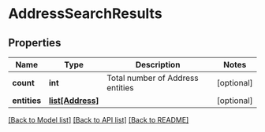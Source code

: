# AddressSearchResults

## Properties
Name | Type | Description | Notes
------------ | ------------- | ------------- | -------------
**count** | **int** | Total number of Address entities | [optional] 
**entities** | [**list[Address]**](Address.md) |  | [optional] 

[[Back to Model list]](../README.md#documentation-for-models) [[Back to API list]](../README.md#documentation-for-api-endpoints) [[Back to README]](../README.md)

